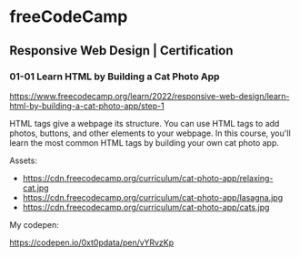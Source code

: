 # freeCodeCamp
## Responsive Web Design | Certification

### 01-01 Learn HTML by Building a Cat Photo App
https://www.freecodecamp.org/learn/2022/responsive-web-design/learn-html-by-building-a-cat-photo-app/step-1

HTML tags give a webpage its structure. You can use HTML tags to add photos, buttons, and other elements to your webpage.
In this course, you'll learn the most common HTML tags by building your own cat photo app.

Assets:

- https://cdn.freecodecamp.org/curriculum/cat-photo-app/relaxing-cat.jpg
- https://cdn.freecodecamp.org/curriculum/cat-photo-app/lasagna.jpg
- https://cdn.freecodecamp.org/curriculum/cat-photo-app/cats.jpg

My codepen:

https://codepen.io/0xt0pdata/pen/vYRvzKp
